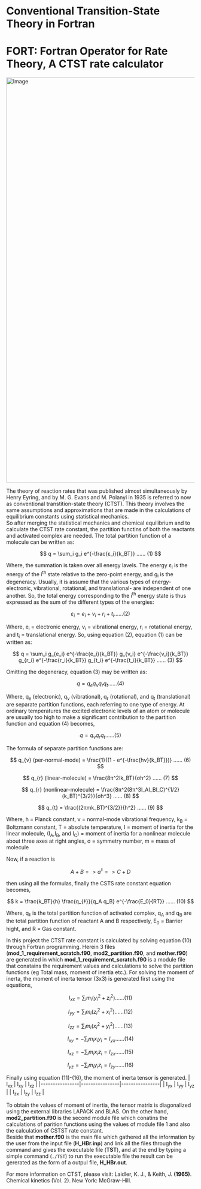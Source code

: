# Conventional Transition-State Theory in Fortran
# FORT: Fortran Operator for Rate Theory, A CTST rate calculator
<img width="1440" height="1080" alt="Image" src="https://github.com/user-attachments/assets/e2052a93-ca0e-4fd0-8428-3042c930489b" />

The theory of reaction rates that was published almost simultaneously by Henry Eyring, and by M. G. Evans and M. Polanyi in 1935 is referred to now as conventional transtition-state theory (CTST). This theory involves the same assumptions and approximations that are made in the calculations of equilibrium constants using statistical mechanics.\
So after merging the statistical mechanics and chemical equilibrium and to calculate the CTST rate constant, the partition functins of both the reactants and activated complex are needed. The total partition function of a molecule can be written as:
<p align="center">


$$
q = \sum_i g_i e^{-\frac{ε_i}{k_BT}} ...... (1)
$$


</p>

Where, the summation is taken over all energy lavels. The energy ε<sub>i</sub> is the energy of the i<sup>th</sup> state relative to the zero-point energy, and g<sub>i</sub> is the degeneracy. Usually, it is assume that the various types of energy- electronic, vibrational, rotational, and translational- are independent of one another. So, the total energy corresponding to the i<sup>th</sup> energy state is thus expressed as the sum of the different types of the energies:
<p align="center">


$$
ε_i = e_i + ν_i + r_i + t_i  ...... (2)
$$


</p>

Where, e<sub>i</sub> = electronic energy, ν<sub>i</sub> = vibrational energy, r<sub>i</sub> = rotational energy, and t<sub>i</sub> = translational energy. So, using equation (2), equation (1) can be written as:
<p align="center">


$$
q = \sum_i g_{e_i} e^{-\frac{e_i}{k_BT}}  g_{ν_i} e^{-\frac{ν_i}{k_BT}}  g_{r_i} e^{-\frac{r_i}{k_BT}}  g_{t_i} e^{-\frac{t_i}{k_BT}}  ...... (3)
$$


</p>

Omitting the degeneracy, equation (3) may be written as:
<p align="center">


$$
q = q_{e} q_{ν} q_{r} q_{t}  ...... (4)
$$


</p>

Where, q<sub>e</sub> (electronic), q<sub>ν</sub> (vibrational), q<sub>r</sub> (rotational), and q<sub>t</sub> (translational) are separate partition functions, each referring to one type of energy. At ordinary temperatures the excited electronic levels of an atom or molecule are
usually too high to make a significant contribution to the partition function and equation (4) becomes,
<p align="center">


$$
q = q_{ν} q_{r} q_{t}  ...... (5)
$$


</p>

The formula of separate partition functions are:
<p align="center">


$$
q_{ν} (per-normal-mode) =  \frac{1}{(1 - e^{-\frac{hν}{k_BT}})}  ...... (6)
$$

$$
q_{r} (linear-molecule) =  \frac{8π^2Ik_BT}{σh^2}  ...... (7)
$$

$$
q_{r} (nonlinear-molecule) =  \frac{8π^2(8π^3I_AI_BI_C)^{1/2}(k_BT)^{3/2}}{σh^3}  ...... (8)
$$

$$
q_{t} =  \frac{(2πmk_BT)^{3/2}}{h^2}  ...... (9)
$$
</p>

Where, h = Planck constant, ν = normal-mode vibrational frequency, k<sub>B</sub> = Boltzmann constant, T = absolute temperature, I = moment of inertia for the linear molecule, (I<sub>A</sub>,I<sub>B</sub>, and I<sub>C</sub>) = moment of inertia for a nonlinear molecule about three axes at right angles, σ = symmetry number, m = mass of molecule

Now, if a reaction is
<p align="center">


$$
A + B => a^{‡} => C + D 
$$


</p> 
then using all the formulas, finally the CSTS rate constant equation becomes,
<p align="center">


$$
k = \frac{k_BT}{h} \frac{q_{‡}}{q_A q_B} e^{-\frac{E_0}{RT}}  ...... (10)
$$


</p>

Where, q<sub>‡</sub> is the total partition function of activated complex, q<sub>A</sub> and q<sub>B</sub> are the total partition function of reactant A and B respectively, E<sub>0</sub> = Barrier hight, and R = Gas constant.


In this project the CTST rate constant is calculated by solving equation (10) through Fortran programming. Herein 3 files (**mod_1_requirement_scratch.f90**, **mod2_partition.f90**, and **mother.f90**) are generated in which **mod_1_requirement_scratch.f90** is a module file that conatains the requirement values and calculations to solve the partition functions (eg Total mass, moment of inertia etc.). For solving the moment of inerta, the moment of inerta tensor (3x3) is generated first using the equations,
<p align="center">


$$
I_{xx} = \sum_im_i(y_i^2 + z_i^2)  ......(11)
$$


$$
I_{yy} = \sum_im_i(z_i^2 + x_i^2)   ......(12)
$$


$$
I_{zz} = \sum_im_i(x_i^2 + y_i^2)  ......(13)
$$


$$
I_{xy} = -\sum_im_ix_iy_i = I_{yx}  ......(14)
$$


$$
I_{xz} = -\sum_im_ix_iz_i = I_{zx}  ......(15)
$$


$$
I_{yz} = -\sum_im_iy_iz_i = I_{zy}  ......(16)
$$


</p>

Finally using equation (11)-(16), the moment of inerta tensor is generated.
  | I<sub>xx</sub> | I<sub>xy</sub> | I<sub>xz</sub> |
  |----------------|----------------|----------------|
  | I<sub>yx</sub> | I<sub>yy</sub> | I<sub>yz</sub> |
  | I<sub>zx</sub> | I<sub>zy</sub> | I<sub>zz</sub> |

To obtain the values of moment of inertia, the tensor matrix is diagonalized using the external libraries LAPACK and BLAS. On the other hand, **mod2_partition.f90** is the second module file which conatins the calculations of parition functions using the values of module file 1 and also the calculation of CSTST rate constant.\
Beside that **mother.f90** is the main file which gathered all the information by the user from the input file (**H_HBr.inp**) and link all the files through the command and gives the executable file (**TST**), and at the end by typing a simple command (```./TST```) to run the executable file the result can be gererated as the form of a outpul file, **H_HBr.out**.

For more information on CTST, please visit: Laidler, K. J., & Keith, J. **(1965)**. Chemical kinetics (Vol. 2). New York: McGraw-Hill.

